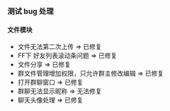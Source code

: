 ### 测试 bug 处理

#### 文件模块

* 文件无法第二次上传 => 已修复
* FF下 好友列表滚动条问题  => 已修复
* 文件分享 => 已修复
* 群文件管理增加权限，只允许群主修改编辑 => 已修复
* 打开群聊窗口 => 已修复
* 群聊无法显示昵称 => 无法修复
* 聊天头像处理 => 已修复